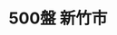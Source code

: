---
title: "500盤 新竹市"
description: "收錄新竹市500盤美食，帶你發現台灣在地美味。"
keywords:
  - 台灣美食
  - 新竹市美食
  - 美食精選
  - 500盤
custom_css: "/css/events/dishes500/dishes.css"
type: "dishes500"
layout: "filter"
datePublished: "2025-06-21"
dateModified: "2025-06-21"
year: "y2024"
city: "新竹市"
---